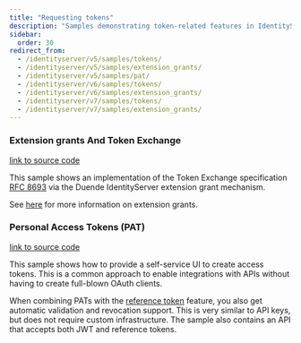 ```yaml
---
title: "Requesting tokens"
description: "Samples demonstrating token-related features in IdentityServer, including extension grants for Token Exchange implementation and Personal Access Tokens (PAT) for API integrations without full OAuth clients."
sidebar:
  order: 30
redirect_from:
  - /identityserver/v5/samples/tokens/
  - /identityserver/v5/samples/extension_grants/
  - /identityserver/v5/samples/pat/
  - /identityserver/v6/samples/tokens/
  - /identityserver/v6/samples/extension_grants/
  - /identityserver/v7/samples/tokens/
  - /identityserver/v7/samples/extension_grants/
---
```


### Extension grants And Token Exchange

[link to source code](https://github.com/DuendeSoftware/Samples/tree/main/IdentityServer/v7/TokenExchange)

This sample shows an implementation of the Token Exchange specification [RFC 8693](https://tools.ietf.org/html/rfc8693)
via the Duende IdentityServer extension grant mechanism.

See [here](/identityserver/tokens/extension-grants.md) for more information on extension grants.

### Personal Access Tokens (PAT)

[link to source code](https://github.com/DuendeSoftware/Samples/tree/main/IdentityServer/v7/PAT)

This sample shows how to provide a self-service UI to create access tokens. This is a common approach to enable
integrations with APIs without having to create full-blown OAuth clients.

When combining PATs with the [reference token](/identityserver/tokens/reference.md) feature, you also get automatic
validation and revocation support. This is very similar to API keys, but does not require custom infrastructure. The
sample also contains an API that accepts both JWT and reference tokens.

